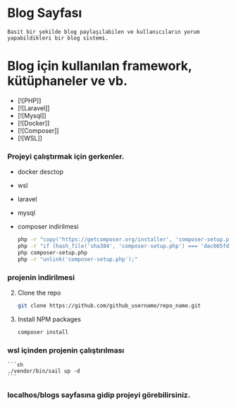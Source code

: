 # Blog Sayfası

    Basit bir şekilde blog paylaşılabilen ve kullanıcıların yorum yapabildikleri bir blog sistemi.

# Blog için kullanılan framework, kütüphaneler ve vb.

-   [![PHP]]
-   [![Laravel]]
-   [![Mysql]]
-   [![Docker]]
-   [![Composer]]
-   [![WSL]]

### Projeyi çalıştırmak için gerkenler.

-   docker desctop
-   wsl
-   laravel
-   mysql

-   composer indirilmesi
    ```sh
    php -r "copy('https://getcomposer.org/installer', 'composer-setup.php');"
    php -r "if (hash_file('sha384', 'composer-setup.php') === 'dac665fdc30fdd8ec78b38b9800061b4150413ff2e3b6f88543c636f7cd84f6db9189d43a81e5503cda447da73c7e5b6') { echo 'Installer verified'; } else { echo 'Installer corrupt'; unlink('composer-setup.php'); } echo PHP_EOL;"
    php composer-setup.php
    php -r "unlink('composer-setup.php');"
    ```

### projenin indirilmesi

2. Clone the repo
    ```sh
    git clone https://github.com/github_username/repo_name.git
    ```
3. Install NPM packages
    ```sh
    composer install
    ```

### wsl içinden projenin çalıştırılması

    ```sh
    ./vendor/bin/sail up -d
    ```

### localhos/blogs sayfasına gidip projeyi görebilirsiniz.
